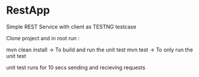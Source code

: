 # RestApp

Simple REST Service with client as TESTNG testcase

Clone project and in root run :

mvn clean install -> To build and run the unit test
mvn test -> To only run the unit test

unit test runs for 10 secs sending and recieving requests
